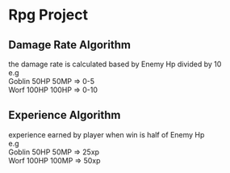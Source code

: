 # Rpg Project

## Damage Rate Algorithm
the damage rate is calculated based by Enemy Hp divided by 10</br>
e.g</br>
Goblin 50HP 50MP => 0-5</br>
Worf 100HP 100HP => 0-10</br>

## Experience Algorithm
experience earned by player when win is half of Enemy Hp</br>
e.g</br>
Goblin 50HP 50MP => 25xp</br>
Worf 100HP 100MP => 50xp</br>
